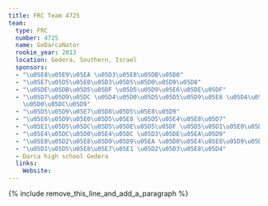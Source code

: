 ```yaml
---
title: FRC Team 4725
team:
  type: FRC
  number: 4725
  name: GeDarcaNator
  rookie_year: 2013
  location: Gedera, Southern, Israel
  sponsors:
  - "\u05E8\u05E9\u05EA \u05D3\u05E8\u05DB\u05D0"
  - "\u05E7\u05D5\u05E0\u05D3\u05D5\u05D0\u05D9\u05D8"
  - "\u05DE\u05DB\u05D5\u05DF \u05D5\u05D9\u05E6\u05DE\u05DF"
  - "\u05D7\u05D9\u05DC \u05D4\u05D0\u05D5\u05D5\u05D9\u05E8 \u05D4\u05D9\u05E9\u05E8\
    \u05D0\u05DC\u05D9"
  - "\u05D5\u05D9\u05E7\u05D8\u05D5\u05E8\u05D9"
  - "\u05E6\u05D9\u05E0\u05D5\u05E8 \u05D5\u05E4\u05E8\u05D7"
  - "\u05E1\u05D5\u05DC\u05D5\u05DE\u05D5\u05DF \u05D5\u05D1\u05E0\u05D9\u05D5"
  - "\u05E4\u05DC\u05D0\u05E4\u05DC \u05D3\u05DE\u05EA\u05D9"
  - "\u05E0\u05D2\u05E8\u05D9\u05D9\u05EA \u05D0\u05E4\u05E8\u05D9\u05D1\u05E8"
  - "\u05D1\u05D5\u05E8\u05E7\u05E1 \u05D2\u05D3\u05E8\u05D4"
  - Darca high school Gedera
  links:
    Website:
---
```


{% include remove_this_line_and_add_a_paragraph %}